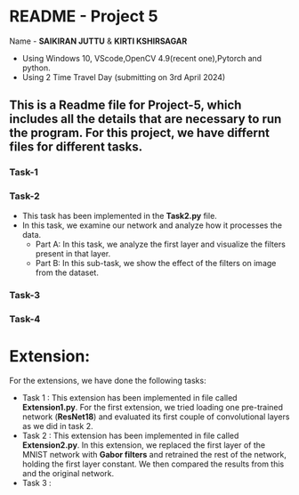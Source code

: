 # README - Project 5
Name - **SAIKIRAN JUTTU** & **KIRTI KSHIRSAGAR**

- Using Windows 10, VScode,OpenCV 4.9(recent one),Pytorch and python.
- Using 2 Time Travel Day (submitting on 3rd April 2024)

## This is a Readme file for Project-5, which includes all the details that are necessary to run the program. For this project, we have differnt files for different tasks.

### Task-1

### Task-2
- This task has been implemented in the **Task2.py** file.
- In this task, we examine our network and analyze how it processes the data.
    - Part A: In this task, we analyze the first layer and visualize the filters present in that layer.
    - Part B: In this sub-task, we show the effect of the filters on image from the dataset.

### Task-3

### Task-4

# Extension:
For the extensions, we have done the following tasks:
- Task 1 : This extension has been implemented in file called **Extension1.py**. For the first extension, we tried loading one pre-trained network (**ResNet18**) and evaluated its first couple of convolutional layers as we did in task 2.
- Task 2 : This extension has been implemented in file called **Extension2.py**. In this extension, we replaced the first layer of the MNIST network with **Gabor filters** and retrained the rest of the network, holding the first layer constant. We then compared the results from this and the original network.
- Task 3 : 

